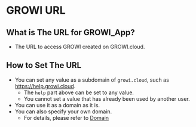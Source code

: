 # GROWI URL

## What is The URL for GROWI_App?

- The URL to access GROWI created on GROWI.cloud.

## How to Set The URL

- You can set any value as a subdomain of `growi.cloud`, such as <https://help.growi.cloud>.
  - The `help` part above can be set to any value.
  - You cannot set a value that has already been used by another user.
- You can use it as a domain as it is.
- You can also specify your own domain.
  - For details, please refer to [Domain](Domain/en/cloud/domain.html)
